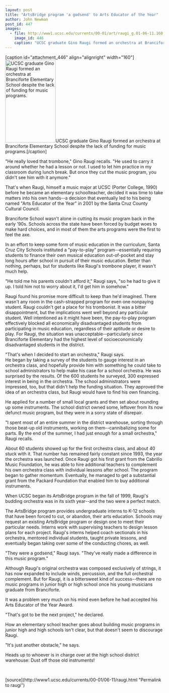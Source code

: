 ```yaml
---
layout: post
title: "ArtsBridge program 'a godsend' to Arts Educator of the Year"
author: John Newman
post_id: 447
images:
  - file: http://www1.ucsc.edu/currents/00-01/art/raugi_g.01-06-11.160.jpg
    image_id: 446
    caption: "UCSC graduate Gino Raugi formed an orchestra at Branciforte Elementary School despite the lack of funding for music programs."
---
```


[caption id="attachment_446" align="alignright" width="160"]<a href="http://localhost/mysite/wp-content/uploads/2001/06/raugi_g.01-06-11.160.jpg"><img class="size-full wp-image-446" src="http://localhost/mysite/wp-content/uploads/2001/06/raugi_g.01-06-11.160.jpg" alt="UCSC graduate Gino Raugi formed an orchestra at Branciforte Elementary School despite the lack of funding for music programs." width="160" height="261" /></a>UCSC graduate Gino Raugi formed an orchestra at Branciforte Elementary School despite the lack of funding for music programs.[/caption]
<p>
  "He really loved that trombone," Gino Raugi recalls. "He used to carry it around whether he had a lesson or not. I used to let him practice in my classroom during lunch break. But once they cut the music program, you didn't see him with it anymore."
</p>That's when Raugi, himself a music major at UCSC (Porter College, 1990) before he became an elementary schoolteacher, decided it was time to take matters into his own hands--a decision that eventually led to his being named "Arts Educator of the Year" in 2001 by the Santa Cruz County Cultural Council.
<p>
  Branciforte School wasn't alone in cutting its music program back in the early '90s. Schools across the state have been forced by budget woes to make hard choices, and in most of them the arts programs were the first to feel the axe.
</p>
<p>
  In an effort to keep some form of music education in the curriculum, Santa Cruz City Schools instituted a "pay-to-play" program--essentially requiring students to finance their own musical education out-of-pocket and stay long hours after school in pursuit of their music education. Better than nothing, perhaps, but for students like Raugi's trombone player, it wasn't much help.
</p>
<p>
  "He told me his parents couldn't afford it," Raugi says, "so he had to give it up. I told him not to worry about it, I'd get him in somehow."
</p>
<p>
  Raugi found his promise more difficult to keep than he'd imagined. There wasn't any room in the cash-strapped program for even one nonpaying student. Raugi couldn't get a place for his trombonist. It was a bitter disappointment, but the implications went well beyond any particular student. Well intentioned as it might have been, the pay-to-play program effectively blocked all economically disadvantaged students from participating in music education, regardless of their aptitude or desire to play. For Raugi, the situation was unacceptable--particularly since Branciforte Elementary had the highest level of socioeconomically disadvantaged students in the district.
</p>
<p>
  "That's when I decided to start an orchestra," Raugi says.<br>
  He began by taking a survey of the students to gauge interest in an orchestra class, and hopefully provide him with something he could take to school administrators to help make his case for a school orchestra. He was surprised by the results. Of the 600 students he surveyed, 300 expressed interest in being in the orchestra. The school administrators were impressed, too, but that didn't help the funding situation. They approved the idea of an orchestra class, but Raugi would have to find his own financing.
</p>
<p>
  He applied for a number of small local grants and then set about rounding up some instruments. The school district owned some, leftover from its now defunct music program, but they were in a sorry state of disrepair.
</p>
<p>
  "I spent most of an entire summer in the district warehouse, sorting through those beat-up old instruments, working on them--cannibalizing some for parts. By the end of the summer, I had just enough for a small orchestra," Raugi recalls.
</p>
<p>
  About 60 students showed up for the first orchestra class, and about 40 stuck with it. That number has remained fairly constant since 1993, the year the orchestra was launched. Once Raugi got his first grant from the Cabrillo Music Foundation, he was able to hire additional teachers to complement his own orchestra class with individual lessons after school. The program began to gather momentum. Eventually, he managed to get a substantial grant from the Packard Foundation that enabled him to buy additional instruments.
</p>
<p>
  When UCSC began its ArtsBridge program in the fall of 1999, Raugi's budding orchestra was in its sixth year--and the two were a perfect match.
</p>
<p>
  The ArtsBridge program provides undergraduate interns to K-12 schools that have been forced to cut, or abandon, their arts education. Schools may request an existing ArtsBridge program or design one to meet their particular needs. Interns work with supervising teachers to design lesson plans for each project. Raugi's interns helped coach sectionals in his orchestra, mentored individual students, taught private lessons, and eventually began taking over some of the conducting chores, as well.
</p>
<p>
  "They were a godsend," Raugi says. "They've really made a difference in this music program."
</p>
<p>
  Although Raugi's original orchestra was composed exclusively of strings, it has now expanded to include winds, percussion, and the full orchestral complement. But for Raugi, it is a bittersweet kind of success--there are no music programs in junior high or high school once his young musicians graduate from Branciforte.
</p>
<p>
  It was a problem very much on his mind even before he had accepted his Arts Educator of the Year Award.
</p>
<p>
  "That's got to be the next project," he declared.
</p>
<p>
  How an elementary school teacher goes about building music programs in junior high and high schools isn't clear, but that doesn't seem to discourage Raugi.
</p>
<p>
  "It's just another obstacle," he says.
</p>
<p>
  Heads up to whoever is in charge over at the high school district warehouse: Dust off those old instruments!
</p>
<p>
  <br>

</p>
[source](http://www1.ucsc.edu/currents/00-01/06-11/raugi.html "Permalink to raugi")
